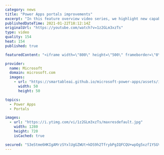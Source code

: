 ```yaml
---
category: news
title: "Power Apps portals improvements"
excerpt: "In this feature overview video series, we highlight new capabilities included in the latest update to Microsoft Power Apps.  Power Apps portals improvements bring new capabilities for makers and developers by providing a new identity management configuration experience with enhanced functionality to"
publishedDateTime: 2021-01-22T18:12:14Z
originalUrl: "https://youtube.com/watch?v=1z2GLm3xzTs"
type: video
quality: 154
heat: 154
published: true

featuredContent: "<iframe width=\"800\" height=\"500\" frameborder=\"0\" src=\"https://www.youtube.com/embed/1z2GLm3xzTs\" allow=\"accelerometer; autoplay; encrypted-media; gyroscope; picture-in-picture\" allowfullscreen></iframe>"

provider:
  name: Microsoft
  domain: microsoft.com
  images:
    - url: "https://smartableai.github.io/microsoft-power-apps/assets/images/organizations/microsoft.com-50x50.jpg"
      width: 50
      height: 50

topics:
  - Power Apps
  - Portals

images:
  - url: "https://i.ytimg.com/vi/1z2GLm3xzTs/maxresdefault.jpg"
    width: 1280
    height: 720
    isCached: true

secured: "S3eStme6HKIgAMrzSYxlUgGZWUt+kDS9h2TfrybPgIQFCQU+wpOg5xzf1YSGVrvyisSnSAWTojW65gJlt4XG5OOtsr4cdBKQLRYS5jRsHoND0wgTF9GCybzVIZSEP48TpnyAmHMWFJn5SGN8vsai/OQYPe2ljn4J03Uuv3GDH514smFd1chF697kenI3QZCJorB/0U+MqsWbUKxNG4Qjn102a3SXT+fJ/hxJZfORq0mgCN15AH04NXwx28kL00fXACkw1NiTR02A7G6XtoiUHWQKgUy7rzVhgRhOtB36SkDI50w23y1sIlJMJOyL9IZrtktccrkJoBPv7ioeDNm3RIEcYjxlhHAvyFi2PfphIvtQf6ijw3J7dQkCcZzLlk8d4mB2hGtigaOu1qJ4cnrEYvztHe0Pw1wA9iW/QGhHIl4=;fFN1SqEMHH6cijZ6onn6GQ=="
---
```



